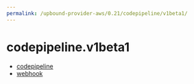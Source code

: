 ```yaml
---
permalink: /upbound-provider-aws/0.21/codepipeline/v1beta1/
---
```


# codepipeline.v1beta1



* [codepipeline](codepipeline.md)
* [webhook](webhook.md)